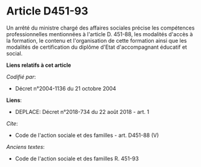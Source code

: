 # Article D451-93

Un arrêté du ministre chargé des affaires sociales précise les compétences professionnelles mentionnées à l'article D.
451-88, les modalités d'accès à la formation, le contenu et l'organisation de cette formation ainsi que les modalités de
certification du diplôme d'Etat d'accompagnant éducatif et social.

**Liens relatifs à cet article**

_Codifié par_:

  - Décret n°2004-1136 du 21 octobre 2004

**Liens**:

  - DEPLACE: Décret n°2018-734 du 22 août 2018 - art. 1

_Cite_:

  - Code de l'action sociale et des familles - art. D451-88 (V)

_Anciens textes_:

  - Code de l'action sociale et des familles R. 451-93
